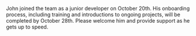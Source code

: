 John joined the team as a junior developer on October 20th. His onboarding process, including training and introductions to ongoing projects, will be completed by October 28th. Please welcome him and provide support as he gets up to speed.